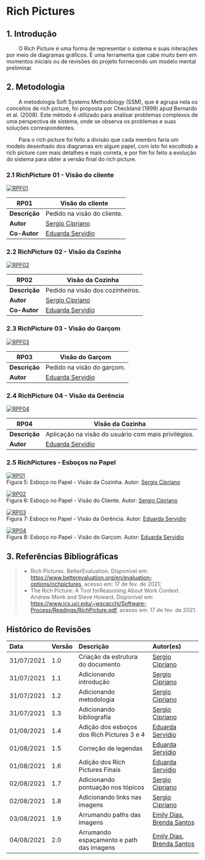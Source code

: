 # Rich Pictures

## 1. Introdução

&emsp;&emsp; O Rich Picture é uma forma de representar o sistema e suas interações por meio de diagramas gráficos.
É uma ferramenta que cabe muito bem em momentos iniciais ou de revisões do projeto fornecendo um modelo mental preliminar.

## 2. Metodologia

&emsp;&emsp; A metodologia Soft Systems Methodology (SSM), que é agrupa nela os conceitos de rich picture, foi
proposta por Checkland (1999) apud Bernardo et al. (2008). Este método é utilizado para analisar problemas complexos
de uma perspectiva de sistema, onde se observa os problemas e suas soluções correspondentes.<br>

&emsp;&emsp; Para o rich picture foi feito a divisão que cada membro faria um modelo desenhado dos diagramas em algum
papel, com isto foi escolhido a rich picture com mais detalhes e mais correta, e por fim foi feito a evolução do sistema
para obter a versão final do rich picture.

### 2.1 RichPicture 01 - Visão do cliente

[![RPF01](../../../assets/img/seminario1/rich-picture/RPF01.jpg)](../../../assets/img/seminario1/rich-picture/RPF01.jpg)

| **RP01**      | **Visão do cliente**                              |
| ------------- | ------------------------------------------------- |
| **Descrição** | Pedido na visão do cliente.                       |
| **Autor**     | [Sergio Cipriano](https://github.com/sergiosacj)  |
| **Co-Autor**  | [Eduarda Servidio](https://github.com/ServideoEC) |

### 2.2 RichPicture 02 - Visão da Cozinha

[![RPF02](../../../assets/img/seminario1/rich-picture/RPF02.jpg)](../../../assets/img/seminario1/rich-picture/RPF02.jpg)

| **RP02**      | **Visão da Cozinha**                              |
| ------------- | ------------------------------------------------- |
| **Descrição** | Pedido na visão dos cozinheiros.                  |
| **Autor**     | [Sergio Cipriano](https://github.com/sergiosacj)  |
| **Co-Autor**  | [Eduarda Servidio](https://github.com/ServideoEC) |

### 2.3 RichPicture 03 - Visão do Garçom

[![RPF03](../../../assets/img/seminario1/rich-picture/RPF03.jpg)](../../../assets/img/seminario1/rich-picture/RPF03.jpg)

| **RP03**      | **Visão do Garçom**                               |
| ------------- | ------------------------------------------------- |
| **Descrição** | Pedido na visão do garçom.                        |
| **Autor**     | [Eduarda Servidio](https://github.com/ServideoEC) |

### 2.4 RichPicture 04 - Visão da Gerência

[![RPF04](../../../assets/img/seminario1/rich-picture/RPF04.jpg)](../../../assets/img/seminario1/rich-picture/RPF04.jpg)

| **RP04**      | **Visão da Cozinha**                                |
| ------------- | --------------------------------------------------- |
| **Descrição** | Aplicação na visão do usuário com mais privilégios. |
| **Autor**     | [Eduarda Servidio](https://github.com/ServideoEC)   |

### 2.5 RichPictures - Esboços no Papel

[![RP01](../../../assets/img/seminario1/rich-picture/RP01.jpeg)](../../../assets/img/seminario1/rich-picture/RP01.jpeg)
<br/>
Figura 5: Esboço no Papel - Visão da Cozinha. Autor: [Sergio Cipriano](https://github.com/sergiosacj)

[![RP02](../../../assets/img/seminario1/rich-picture/RP02.jpeg)](../../../assets/img/seminario1/rich-picture/RP02.jpeg)
<br/>
Figura 6: Esboço no Papel - Visão do Cliente. Autor: [Sergio Cipriano](https://github.com/sergiosacj)

[![RP03](../../../assets/img/seminario1/rich-picture/RP03.jpg)](../../../assets/img/seminario1/rich-picture/RP03.jpg)
<br/>
Figura 7: Esboço no Papel - Visão da Gerência. Autor: [Eduarda Servidio](https://github.com/ServideoEC)

[![RP04](../../../assets/img/seminario1/rich-picture/RP04.jpg)](../../../assets/img/seminario1/rich-picture/RP04.jpg)
<br/>
Figura 8: Esboço no Papel - Visão do Garçom. Autor: [Eduarda Servidio](https://github.com/ServideoEC)

## 3. Referências Bibliográficas

> - Rich Pictures. BetterEvaluation. Disponível em: https://www.betterevaluation.org/en/evaluation-options/richpictures, acesso em: 17 de fev. de 2021;
> - The Rich Picture: A Tool forReasoning About Work Context. Andrew Monk and Steve Howard. Disponível em: https://www.ics.uci.edu/~wscacchi/Software-Process/Readings/RichPicture.pdf, acesso em: 17 de fev. de 2021.

## Histórico de Revisões

| Data       | Versão | Descrição                                  | Autor(es)                                                                                    |
| :--------- | :----- | :----------------------------------------- | :------------------------------------------------------------------------------------------- |
| 31/07/2021 | 1.0    | Criação da estrutura do documento          | [Sergio Cipriano](https://github.com/sergiosacj)                                             |
| 31/07/2021 | 1.1    | Adicionando introdução                     | [Sergio Cipriano](https://github.com/sergiosacj)                                             |
| 31/07/2021 | 1.2    | Adicionando metodologia                    | [Sergio Cipriano](https://github.com/sergiosacj)                                             |
| 31/07/2021 | 1.3    | Adicionando bibliografia                   | [Sergio Cipriano](https://github.com/sergiosacj)                                             |
| 01/08/2021 | 1.4    | Adição dos esboços dos Rich Pictures 3 e 4 | [Eduarda Servidio](https://github.com/ServideoEC)                                            |
| 01/08/2021 | 1.5    | Correção de legendas                       | [Eduarda Servidio](https://github.com/ServideoEC)                                            |
| 01/08/2021 | 1.6    | Adição dos Rich Pictures Finais            | [Eduarda Servidio](https://github.com/ServideoEC)                                            |
| 02/08/2021 | 1.7    | Adicionando pontuação nos tópicos          | [Sergio Cipriano](https://github.com/sergiosacj)                                             |
| 02/08/2021 | 1.8    | Adicionando links nas imagens              | [Sergio Cipriano](https://github.com/sergiosacj)                                             |
| 03/08/2021 | 1.9    | Arrumando paths das imagens                | [Emily Dias](https://github.com/emysdias), [Brenda Santos](https://github.com/brendavsantos) |
| 04/08/2021 | 2.0    | Arrumando espaçamento e path das imagens   | [Emily Dias](https://github.com/emysdias), [Brenda Santos](https://github.com/brendavsantos) |
